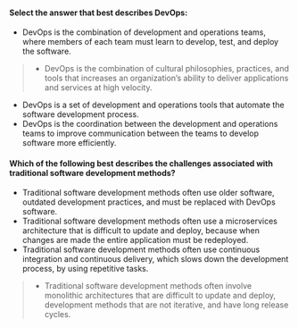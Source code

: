 #### Select the answer that best describes DevOps:

- DevOps is the combination of development and operations teams, where members of each team must learn to develop, test, and deploy the software.
> - DevOps is the combination of cultural philosophies, practices, and tools that increases an organization’s ability to deliver applications and services at high velocity.
- DevOps is a set of development and operations tools that automate the software development process.
- DevOps is the coordination between the development and operations teams to improve communication between the teams to develop software more efficiently.


#### Which of the following best describes the challenges associated with traditional software development methods?

- Traditional software development methods often use older software, outdated development practices, and must be replaced with DevOps software.
- Traditional software development methods often use a microservices architecture that is difficult to update and deploy, because when changes are made the entire application must be redeployed.
- Traditional software development methods often use continuous integration and continuous delivery, which slows down the development process, by using repetitive tasks.
> - Traditional software development methods often involve monolithic architectures that are difficult to update and deploy, development methods that are not iterative, and have long release cycles.
